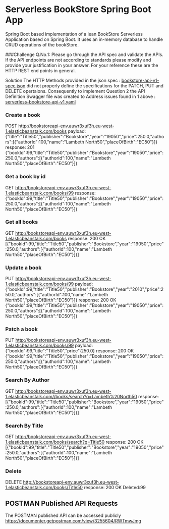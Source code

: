 # Serverless BookStore Spring Boot App #

Spring Boot based implementation of a lean BookStore Serverless Application based on Spring Boot.
It uses an in-memory database to handle CRUD operations of the bookStore.

###Challenge
Q.No.1:
Please go through the API spec and validate the APIs. If the API endpoints are not according to standards please modify and provide your justification in your answer. 
For your reference these are the HTTP REST end points in general.

Solution
The HTTP Methods provided in the json spec : [bookstore-api-v1-spec.json](src/main/resources/bookstore-api-v1-spec.json) did not properly define the specifications for the PATCH, PUT and DELETE opertaions.
Consequently to implement Question 2 the API Definition Swagger file was created to Address issues found in 1 above : [serverless-bookstore-api-v1.yaml](serverless-bookstore-api-v1.yaml)






### Create a book
POST http://bookstoreapi-env.auwr3xuf3h.eu-west-1.elasticbeanstalk.com/books
payload:
{"title":"Title50","publisher":"Bookstore","year":"19050","price":250.0,"authors":[{"authorId":100,"name":"Lambeth North50","placeOfBirth":"EC50"}]}
response:
201 {"bookId":99,"title":"Title50","publisher":"Bookstore","year":"19050","price":250.0,"authors":[{"authorId":100,"name":"Lambeth North50","placeOfBirth":"EC50"}]}

### Get a book by id 
GET http://bookstoreapi-env.auwr3xuf3h.eu-west-1.elasticbeanstalk.com/books/99
response:
{"bookId":99,"title":"Title50","publisher":"Bookstore","year":"19050","price":250.0,"authors":[{"authorId":100,"name":"Lambeth North50","placeOfBirth":"EC50"}]}

### Get all books
GET http://bookstoreapi-env.auwr3xuf3h.eu-west-1.elasticbeanstalk.com/books
response:
200 OK
[{"bookId":99,"title":"Title50","publisher":"Bookstore","year":"19050","price":250.0,"authors":[{"authorId":100,"name":"Lambeth North50","placeOfBirth":"EC50"}]}]

### Update a book
PUT http://bookstoreapi-env.auwr3xuf3h.eu-west-1.elasticbeanstalk.com/books/99
payload:
{"bookId":99,"title":"Title50","publisher":"Bookstore","year":"2010","price":250.0,"authors":[{"authorId":100,"name":"Lambeth North50","placeOfBirth":"EC50"}]}
response:
200 OK
{"bookId":99,"title":"Title50","publisher":"Bookstore","year":"19050","price":250.0,"authors":[{"authorId":100,"name":"Lambeth North50","placeOfBirth":"EC50"}]}

### Patch a book
PUT http://bookstoreapi-env.auwr3xuf3h.eu-west-1.elasticbeanstalk.com/books/99
payload:
{"bookId":99,"title":"Title50","price":250.0}
response:
200 OK
{"bookId":99,"title":"Title50","publisher":"Bookstore","year":"19050","price":250.0,"authors":[{"authorId":100,"name":"Lambeth North50","placeOfBirth":"EC50"}]}

### Search By Author
GET http://bookstoreapi-env.auwr3xuf3h.eu-west-1.elasticbeanstalk.com//books/search?q=Lambeth%20North50
response:
[{"bookId":99,"title":"Title50","publisher":"Bookstore","year":"19050","price":250.0,"authors":[{"authorId":100,"name":"Lambeth North50","placeOfBirth":"EC50"}]}]

### Search By Title
GET http://bookstoreapi-env.auwr3xuf3h.eu-west-1.elasticbeanstalk.com/books/search?q=Title50
response:
200 OK
[{"bookId":99,"title":"Title50","publisher":"Bookstore","year":"19050","price":250.0,"authors":[{"authorId":100,"name":"Lambeth North50","placeOfBirth":"EC50"}]}]

### Delete
DELETE http://bookstoreapi-env.auwr3xuf3h.eu-west-1.elasticbeanstalk.com/books/Title50
response:
200 OK
Deleted:99

## POSTMAN Published API Requests
The POSTMAN published API can be accessed publicly  https://documenter.getpostman.com/view/3255604/RWTmwJmg
